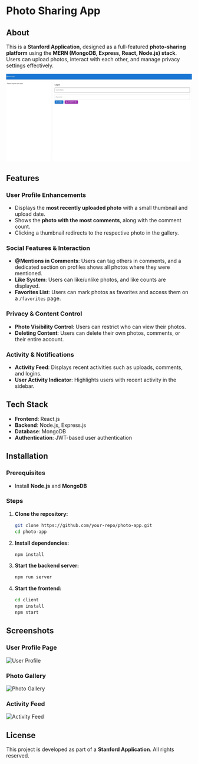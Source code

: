 # Photo Sharing App

## About
This is a **Stanford Application**, designed as a full-featured **photo-sharing platform** using the **MERN (MongoDB, Express, React, Node.js) stack**. Users can upload photos, interact with each other, and manage privacy settings effectively.

![App Screenshot](images/ps-login.jpeg)

## Features

### User Profile Enhancements
- Displays the **most recently uploaded photo** with a small thumbnail and upload date.
- Shows the **photo with the most comments**, along with the comment count.
- Clicking a thumbnail redirects to the respective photo in the gallery.

### Social Features & Interaction
- **@Mentions in Comments**: Users can tag others in comments, and a dedicated section on profiles shows all photos where they were mentioned.
- **Like System**: Users can like/unlike photos, and like counts are displayed.
- **Favorites List**: Users can mark photos as favorites and access them on a `/favorites` page.

### Privacy & Content Control
- **Photo Visibility Control**: Users can restrict who can view their photos.
- **Deleting Content**: Users can delete their own photos, comments, or their entire account.

### Activity & Notifications
- **Activity Feed**: Displays recent activities such as uploads, comments, and logins.
- **User Activity Indicator**: Highlights users with recent activity in the sidebar.

## Tech Stack
- **Frontend**: React.js
- **Backend**: Node.js, Express.js
- **Database**: MongoDB
- **Authentication**: JWT-based user authentication

## Installation

### Prerequisites
- Install **Node.js** and **MongoDB**

### Steps
1. **Clone the repository:**
   ```sh
   git clone https://github.com/your-repo/photo-app.git
   cd photo-app
   ```
2. **Install dependencies:**
   ```sh
   npm install
   ```
3. **Start the backend server:**
   ```sh
   npm run server
   ```
4. **Start the frontend:**
   ```sh
   cd client
   npm install
   npm start
   ```

## Screenshots

### User Profile Page
![User Profile](./images/user_profile.png)

### Photo Gallery
![Photo Gallery](./images/photo_gallery.png)

### Activity Feed
![Activity Feed](./images/activity_feed.png)

## License
This project is developed as part of a **Stanford Application**. All rights reserved.
